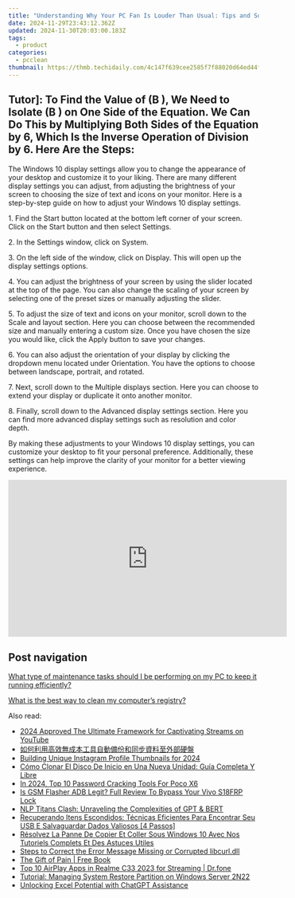 ```yaml
---
title: "Understanding Why Your PC Fan Is Louder Than Usual: Tips and Solutions by YL Software Professionals"
date: 2024-11-29T23:43:12.362Z
updated: 2024-11-30T20:03:00.183Z
tags:
  - product
categories:
  - pcclean
thumbnail: https://thmb.techidaily.com/4c147f639cee2585f7f88020d64ed44f6ab3d2fb87afeca6ceadabb8d346628a.jpg
---
```


## Tutor]: To Find the Value of \(B \), We Need to Isolate \(B \) on One Side of the Equation. We Can Do This by Multiplying Both Sides of the Equation by 6, Which Is the Inverse Operation of Division by 6. Here Are the Steps:

The Windows 10 display settings allow you to change the appearance of your desktop and customize it to your liking. There are many different display settings you can adjust, from adjusting the brightness of your screen to choosing the size of text and icons on your monitor. Here is a step-by-step guide on how to adjust your Windows 10 display settings. 

1\. Find the Start button located at the bottom left corner of your screen. Click on the Start button and then select Settings.

2\. In the Settings window, click on System.

3\. On the left side of the window, click on Display. This will open up the display settings options. 

4\. You can adjust the brightness of your screen by using the slider located at the top of the page. You can also change the scaling of your screen by selecting one of the preset sizes or manually adjusting the slider.

5\. To adjust the size of text and icons on your monitor, scroll down to the Scale and layout section. Here you can choose between the recommended size and manually entering a custom size. Once you have chosen the size you would like, click the Apply button to save your changes.

6\. You can also adjust the orientation of your display by clicking the dropdown menu located under Orientation. You have the options to choose between landscape, portrait, and rotated.

7\. Next, scroll down to the Multiple displays section. Here you can choose to extend your display or duplicate it onto another monitor.

8\. Finally, scroll down to the Advanced display settings section. Here you can find more advanced display settings such as resolution and color depth. 

By making these adjustments to your Windows 10 display settings, you can customize your desktop to fit your personal preference. Additionally, these settings can help improve the clarity of your monitor for a better viewing experience.

<!-- affiliate ads begin -->
<iframe width="560" height="315" src="https://www.youtube.com/embed/Iz2LYWd8EqI?si=G_3CqFRAmeVPczjj" title="YouTube video player" frameborder="0" allow="accelerometer; autoplay; clipboard-write; encrypted-media; gyroscope; picture-in-picture; web-share" referrerpolicy="strict-origin-when-cross-origin" allowfullscreen></iframe>
<!-- affiliate ads end -->

## Post navigation

[What type of maintenance tasks should I be performing on my PC to keep it running efficiently?](https://tools.techidaily.com/pcclean/products/)

[What is the best way to clean my computer’s registry?](https://tools.techidaily.com/pcclean/products/)

<ins class="adsbygoogle"
     style="display:block"
     data-ad-format="autorelaxed"
     data-ad-client="ca-pub-7571918770474297"
     data-ad-slot="1223367746"></ins>

<ins class="adsbygoogle"
     style="display:block"
     data-ad-client="ca-pub-7571918770474297"
     data-ad-slot="8358498916"
     data-ad-format="auto"
     data-full-width-responsive="true"></ins>

<span class="atpl-alsoreadstyle">Also read:</span>
<div><ul>
<li><a href="https://youtube-webster.techidaily.com/approved-the-ultimate-framework-for-captivating-streams-on-youtube/"><u>2024 Approved The Ultimate Framework for Captivating Streams on YouTube</u></a></li>
<li><a href="https://discover-amazing.techidaily.com/5aac5l2v5yip55so6auy5pwi54sh5oiq5pys5bel5yw36ieq5yuv5ykz5lu95zkm5zcm5q2l6loh5paz6iez5asw6yoo56gs55uk/"><u>如何利用高效無成本工具自動備份和同步資料至外部硬盤</u></a></li>
<li><a href="https://instagram-clips.techidaily.com/building-unique-instagram-profile-thumbnails-for-2024/"><u>Building Unique Instagram Profile Thumbnails for 2024</u></a></li>
<li><a href="https://discover-amazing.techidaily.com/como-clonar-el-disco-de-inicio-en-una-nueva-unidad-guia-completa-y-libre/"><u>Cómo Clonar El Disco De Inicio en Una Nueva Unidad: Guía Completa Y Libre</u></a></li>
<li><a href="https://easy-unlock-android.techidaily.com/in-2024-top-10-password-cracking-tools-for-poco-x6-by-drfone-android/"><u>In 2024, Top 10 Password Cracking Tools For Poco X6</u></a></li>
<li><a href="https://bypass-frp.techidaily.com/is-gsm-flasher-adb-legit-full-review-to-bypass-your-vivo-s18frp-lock-by-drfone-android/"><u>Is GSM Flasher ADB Legit? Full Review To Bypass Your Vivo S18FRP Lock</u></a></li>
<li><a href="https://tech-savvy.techidaily.com/nlp-titans-clash-unraveling-the-complexities-of-gpt-and-bert/"><u>NLP Titans Clash: Unraveling the Complexities of GPT & BERT</u></a></li>
<li><a href="https://discover-amazing.techidaily.com/recuperando-itens-escondidos-tecnicas-eficientes-para-encontrar-seu-usb-e-salvaguardar-dados-valiosos-4-passos/"><u>Recuperando Itens Escondidos: Técnicas Eficientes Para Encontrar Seu USB E Salvaguardar Dados Valiosos [4 Passos]</u></a></li>
<li><a href="https://discover-amazing.techidaily.com/resolvez-la-panne-de-copier-et-coller-sous-windows-10-avec-nos-tutoriels-complets-et-des-astuces-utiles/"><u>Résolvez La Panne De Copier Et Coller Sous Windows 10 Avec Nos Tutoriels Complets Et Des Astuces Utiles</u></a></li>
<li><a href="https://techtrends.techidaily.com/steps-to-correct-the-error-message-missing-or-corrupted-libcurldll/"><u>Steps to Correct the Error Message Missing or Corrupted libcurl.dll</u></a></li>
<li><a href="https://novels-ebooks.techidaily.com/360650-9781440627620-the-gift-of-pain/"><u>The Gift of Pain | Free Book</u></a></li>
<li><a href="https://screen-mirror.techidaily.com/top-10-airplay-apps-in-realme-c33-2023-for-streaming-drfone-by-drfone-android/"><u>Top 10 AirPlay Apps in Realme C33 2023 for Streaming | Dr.fone</u></a></li>
<li><a href="https://discover-amazing.techidaily.com/tutorial-managing-system-restore-partition-on-windows-server-2n22/"><u>Tutorial: Managing System Restore Partition on Windows Server 2N22</u></a></li>
<li><a href="https://tech-revival.techidaily.com/unlocking-excel-potential-with-chatgpt-assistance/"><u>Unlocking Excel Potential with ChatGPT Assistance</u></a></li>
</ul></div>

